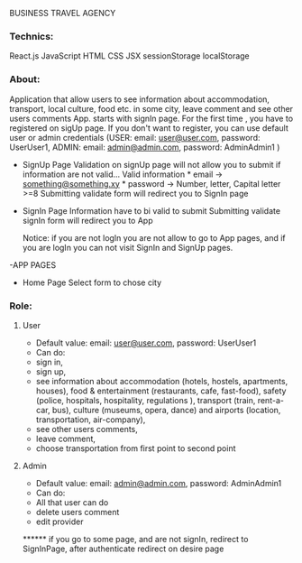 BUSINESS TRAVEL  AGENCY

### Technics:
React.js
JavaScript
HTML
CSS
JSX
sessionStorage
localStorage

### About:
Application that allow users to see information about accommodation, transport, local culture, food etc. in some city, leave comment and see other users comments
App. starts with signIn page. For the first time , you have to registered on sigUp page. If you don't want to register, you can use default user or admin credentials 
    (USER: email: user@user.com, password: UserUser1, ADMIN: email: admin@admin.com, password: AdminAdmin1 )
- SignUp Page
    Validation on signUp page will not allow you to submit if information are not valid...
    Valid information
        * email -> something@something.xy
        * password -> Number, letter, Capital letter >=8
    Submitting validate form will redirect you to SignIn page

- SignIn Page
    Information have to bi valid to submit
    Submitting validate signIn form will redirect you to App

    Notice: if you are not logIn you are not allow to go to App pages, and if you are logIn you can not visit SignIn and SignUp pages.
    
    
-APP PAGES
- Home Page
    Select form to chose city        

        

 
    

### Role:
1. User
    * Default value:
      email: user@user.com, password: UserUser1
    * Can do:
    - sign in,
    - sign up,
    - see information about accommodation (hotels, hostels, apartments, houses), food & entertainment (restaurants, cafe, fast-food), safety (police, hospitals, hospitality, regulations ), transport (train, rent-a-car, bus), culture (museums, opera, dance) and airports (location, transportation, air-company),
    - see other users comments,
    - leave comment,
    - choose transportation from first point to second point

2. Admin
    * Default value:
    email: admin@admin.com, password: AdminAdmin1
    * Can do:
    - All that user can do
    - delete users comment
    - edit provider

    ******   if you go to some page, and are not signIn, redirect to SignInPage, after authenticate redirect on desire page
